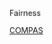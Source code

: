 Fairness

[COMPAS](https://himanshi4693.github.io/MLFairness-Interpretability/Fairness/COMPAS.html)

